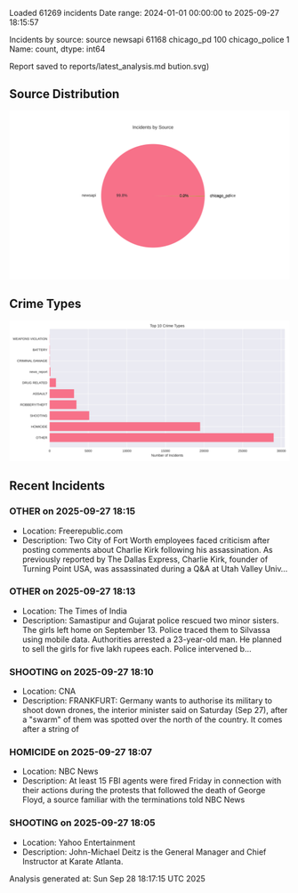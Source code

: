 
Loaded 61269 incidents
Date range: 2024-01-01 00:00:00 to 2025-09-27 18:15:57

Incidents by source:
source
newsapi           61168
chicago_pd          100
chicago_police        1
Name: count, dtype: int64

Report saved to reports/latest_analysis.md
bution.svg)

## Source Distribution
![Source Distribution](images/source_distribution.svg)

## Crime Types
![Crime Types](images/crime_types.svg)

## Recent Incidents

### OTHER on 2025-09-27 18:15
- Location: Freerepublic.com
- Description: Two City of Fort Worth employees faced criticism after posting comments about Charlie Kirk following his assassination. As previously reported by The Dallas Express, Charlie Kirk, founder of Turning Point USA, was assassinated during a Q&A at Utah Valley Univ…


### OTHER on 2025-09-27 18:13
- Location: The Times of India
- Description: Samastipur and Gujarat police rescued two minor sisters. The girls left home on September 13. Police traced them to Silvassa using mobile data. Authorities arrested a 23-year-old man. He planned to sell the girls for five lakh rupees each. Police intervened b…


### SHOOTING on 2025-09-27 18:10
- Location: CNA
- Description: FRANKFURT: Germany wants to authorise its military to shoot down drones, the interior minister said on Saturday (Sep 27), after a "swarm" of them was spotted over the north of the country. It comes after a string of


### HOMICIDE on 2025-09-27 18:07
- Location: NBC News
- Description: At least 15 FBI agents were fired Friday in connection with their actions during the protests that followed the death of George Floyd, a source familiar with the terminations told NBC News


### SHOOTING on 2025-09-27 18:05
- Location: Yahoo Entertainment
- Description: John-Michael Deitz is the General Manager and Chief Instructor at Karate Atlanta.

Analysis generated at: Sun Sep 28 18:17:15 UTC 2025
